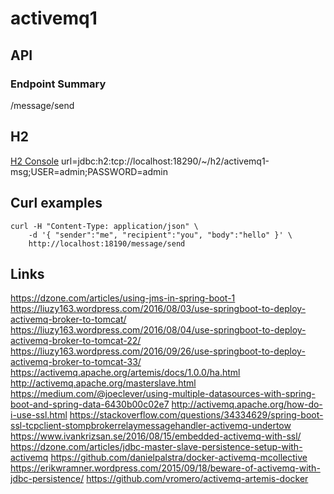 # activemq1

## API

### Endpoint Summary
/message/send

## H2
[H2 Console](http://localhost:18190/develop/h2_console/)
url=jdbc:h2:tcp://localhost:18290/~/h2/activemq1-msg;USER=admin;PASSWORD=admin  

## Curl examples
```
curl -H "Content-Type: application/json" \
    -d '{ "sender":"me", "recipient":"you", "body":"hello" }' \
    http://localhost:18190/message/send
```

## Links
https://dzone.com/articles/using-jms-in-spring-boot-1
https://liuzy163.wordpress.com/2016/08/03/use-springboot-to-deploy-activemq-broker-to-tomcat/
https://liuzy163.wordpress.com/2016/08/04/use-springboot-to-deploy-activemq-broker-to-tomcat-22/
https://liuzy163.wordpress.com/2016/09/26/use-springboot-to-deploy-activemq-broker-to-tomcat-33/
https://activemq.apache.org/artemis/docs/1.0.0/ha.html
http://activemq.apache.org/masterslave.html
https://medium.com/@joeclever/using-multiple-datasources-with-spring-boot-and-spring-data-6430b00c02e7
http://activemq.apache.org/how-do-i-use-ssl.html
https://stackoverflow.com/questions/34334629/spring-boot-ssl-tcpclient-stompbrokerrelaymessagehandler-activemq-undertow
https://www.ivankrizsan.se/2016/08/15/embedded-activemq-with-ssl/
https://dzone.com/articles/jdbc-master-slave-persistence-setup-with-activemq
https://github.com/danielpalstra/docker-activemq-mcollective
https://erikwramner.wordpress.com/2015/09/18/beware-of-activemq-with-jdbc-persistence/
https://github.com/vromero/activemq-artemis-docker